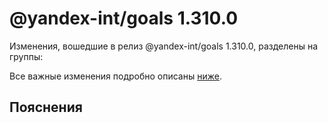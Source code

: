 # @yandex-int/goals 1.310.0

<!-- ЧЕЛОВЕЧЕСКОЕ ВСТУПЛЕНИЕ -->

Изменения, вошедшие в релиз @yandex-int/goals 1.310.0, разделены на группы:

Все важные изменения подробно описаны [ниже](#Пояснения).

## Пояснения

